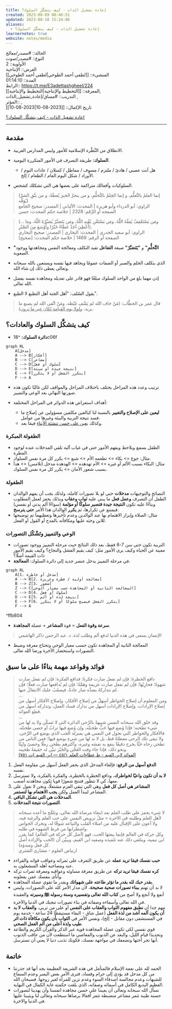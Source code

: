 ```yaml
---
title: إعادة تشغيل الذات - كيف يتشكَّل السلوك؟
created: 2023-08-09 08:46:51
updated: 2023-08-10 15:24:06
aliases:
  - إعادة تشغيل الذات - كيف يتشكَّل السلوك؟
learnernotes: true
website: notes/media
---
```


الحالة:: #مصدر/معالج  
النوع:: #مصدر/صوت  
اﻷولوية:: 2  
الغرض:: الإنتاجية  
المنشيء:: [[لطفي أحمد الطوخي|لطفي أحمد الطوخي]]  
المدة:: 01:14:10  
الرابط:: <https://t.me/E3adettashgheel/224>  
المعرفة:: [[التخطيط واﻹنتاجية|التخطيط واﻹنتاجية]],  
التدريب:: #مساق/إعادة_تشغيل_الذات ,  
المؤثر:: ,  
تاريخ اﻹكمال:: [[2023-08-10|2023-08-10]]

[إعادة تشغيل الذات - كيف يتشكَّل السلوك؟](https://t.me/E3adettashgheel/224)

---

## مقدمة

- الانطلاق من النِّظْرة الإسلامية للأمور وليس المدارس الغربية.

- **السلوك:** طريقة التصرف في الأمور المتكررة اليومية.

  - هل أنت عصبي / هادئ / ملتزم / مسوف / مماطل / كسلان / عادات النوم / الأوراد / شكل اليوم العام / الطعام / إلخ.

- السلوكيات وأفعالك متراكمة على بعضها هي التي تشكلك كشخص.

> (إنما العلمُ بالتَّعلُّم، و إنما الحِلمُ بالتَّحلُّمِ، و من يتحرَّ الخيرَ يُعطَهْ، و من يتَّقِ الشرَّ يُوَقَّه)  
> الراوي: أبو الدرداء وأبو هريرة | المحدث: الألباني | المصدر: صحيح الجامع  
> الصفحة أو الرَّقَم: 2328 | خلاصة حكم المحدث: حسن

> (… ومَن يَسْتَعْفِفْ يُعِفَّهُ اللَّهُ، ومَن يَسْتَغْنِ يُغْنِهِ اللَّهُ، ومَن يَتَصَبَّرْ يُصَبِّرْهُ اللَّهُ، وما أُعْطِيَ أحَدٌ عَطَاءً خَيْرًا وأَوْسَعَ مِنَ الصَّبْرِ).  
> الراوي: أبو سعيد الخدري | المحدث: البخاري | المصدر: صحيح البخاري  
> الصفحة أو الرقم: 1469 | خلاصة حكم المحدث: [صحيح]

- **"التَّحلُّمِ"** و **"يَتَصَبَّرْ"** صيغة **التفاعل** تفيد التكلف ومعالجة النفس ومجاهدتها ووجود الصعوبة.

- الذي يتكلف الحلم والصبر أو الصفات عمومًا ويجاهد فيها نفسه ويستعين بالله سبحانه وتعالى يعطى ذلك إن شاء الله.

- إذن مهما بلغ من الواحد السلوك مبلغًا فهو قادر على تعديله ومجاهدة نفسه بفضل الله تعالى.

- يقول السّلف: "أهل الجنة أهل التطبع لا الطبع".

> قال عمر بن الخطَّاب: (مَنْ خاف الله لم يَشْفِ غَيْظه، ومَنْ اتَّقى الله لم يصنع ما يريد، <u>ولولا يوم القيامة لكان غير ما ترون</u>).

## كيف يتشكَّل السلوك والعادات؟

- **دائرة السلوك:** ^18c06f

```mermaid
graph RL
    A[مدخل]
    A --> B[أفكار]
    B --> C[مشاعر]
    C --> D[سلوك أو فعل]
    D --> E[نتيجة جيدة أو سيئة]
    E --> F[يتكرر الفعل أو لا يتكرر]
    F --> A
```

- ترتيب وعدد هذه المراحل يختلف باختلاف المراحل والمواقف لكن غالبًا تكون هذه صورتها النهائي بعد الوعي والتمييز.

- أهداف استعراض هذه الدوائر في المراحل المختلفة:
  - **ليعين على الإصلاح والتغيير** بالنسبة لنا كبالغين مكلفين مسؤولين عن إصلاح ما فسد نتيجة التربية والبيئة وغيرها من عوامل.
  - وكذلك <u>يعين على حسن تنشئة الأبناء</u> فيمَا بعد.

### الطفولة المبكرة

- الطفل يسمع ويلاحظ ويفهم الأمور حتى في غياب آلية تلقي المدخلات عنده لوجود الفطرة.
- مثال: جوع => بكاء => تطعمه اﻷم => شبع => يكرر كل مرة نفس السلوك.
- مثال: البكاء بسبب الألم أو غيره => اﻷم تهدهده => الهدهدة مدخل (تلامس) => هدأ بسبب شعور الأمان => يكرر كل مرة نفس السلوك.

### الطفولة

- النصائح والتوجيهات **مدخلات** حتى لو بلا تصورات كاملة، ولذلك يجب أن يفهم الوالدان الطفل أن التصرف **وعمل فعل** ما يبني عليه **ثواب وعقاب** وبذلك يحفز لعمل المطلوب وبناءًا عليه تكون **النتيجة جيدة فتصير سلوكًا أو مؤلمة** (سواءًا ألم بدني أو نفسي) فيمتنع عن تكرارها، ثم **يكرر** الوالدان هذا الأمر **حتى يترسخ**.
- مثال: الصلاة وإبراز الاهتمام بها عند الوالدين وعدم تأخيرها وتعظيهما ثم توضيحها للابن وحثه عليها ومكافأته بالمدح أو القول أو الفعل.

### الوعي والتمييز وتَشّكًل التصورات

- التربية تكون حتى سن 7-8 فقط، بعد ذلك النتائج حيث مرحلة التمييز ووجود تصورات معينة عن الحياة وكيف يرى الأمور مثل: كيف يقيم الفشل والنجاح؟ وكيف يقيم الأمور ذات القيمة أصلًا؟
- في مرحلة التمييز يدخل عنصر جديد إلى دائرة السلوك: **المعالجة**.

```mermaid
graph RL
    A[1. مدخل أو خاطرة]
    A --> B[2. معالجة أولية / فطرة وغريزة]
    B --> Z[3. شعور]
    Z --> C[المعالجة الثانية أو المجاهدة حسب معيار الوحي]
    C --> D[4. سلوك أو فعل]
    D --> E[5. نتيجة لذة أو ألم]
    E --> F[6. يتكرر الفعل فيصبح سلوكا أو لا يتكرر]
    F --> A
```

^ffb804

- **سرعة وقوة الفعل** = قوة **المشاعر** + عضلة **المجاهدة**.

> اﻹنسان يسعى في هذه الدنيا لدفع ألم وطلب لذة. د. عبد الرحمن ذاكر الهاشمي

- المعالجة الثانية أو المجاهدة تكون حسب معيار الوحي وتحتاج معرفة وضبط التصورات واستحضار الآخرة ورضا الله تعالى.

## فوائد وقواعد مهمة بناءًا على ما سبق

> دافع الخطرةَ؛ فإن لم تفعل صارت فكرةً؛ فدافع الفكرة؛ فإن لم تفعل صارت شهوةً؛ فحارِبْها؛ فإن لم تفعل صارت عزيمة وهمَّةً؛ فإن لم تُدافعها صارت فعلًا؛ فإن لم تتداركهُ بضدِّه صار عادةً، فيصعُبُ عليك الانتقالُ عنها.  
> …  
> ومن المعلوم أن إصلاح الخواطر أسهلُ من إصلاح الأفكار، وإصلاح الأفكار أسهل من إصلاح الإرادات، وإصلاح الإرادات أسهل من تدارك فساد العمل، وتداركه أسهل من قطع العوائد.  
> …  
> وقد خلق الله سبحانه النفس شبيهةً بالرَّحى الدائرة التي لا تَسكُن ولا بد لها من شيء تطحنه؛ فإذا وُضع فيها حَبٌّ طحنتْه، وإن وُضع فيها ترابٌ أو حصى طحنتْه. فالأفكار والخواطر التي تجول في النفس هي بمنزلة الحب الذي يوضع في الرَّحى، ولا تبقى تلك الرحى معطلةً قط، بل لا بد لها من شيءٍ يوضع فيها؛ فمن الناس من تطحن رحاه حَبًّا يخرج دقيقًا ينفع به نفسَه وغيره، وأكثرهم يطحن رملًا وحصىً وتْبِنًا ونحو ذلك، فإذا جاء وقت العَجْن والخَبْز تبيَّن له حقيقةُ طحينه.  
> [الفوائد لابن القيم - ط عطاءات العلم ١/‏٤٥ — ابن القيم (ت ٧٥١)](https://app.turath.io/book/212?page=55)

1. **الدفع أسهل من الرفع:** فإلغاء المدخل الذي يحفز الفعل أسهل من مقاومة الفعل نفسه.
2. **لا بد أن تكون واعيًا لخواطرك**، ودافع الخطرة بالخطرة، والفكرة بالفكرة، ولا تسترسل معها، كي لا تتطور فتنتج شعورًا قويا تكون مجاهدته أصعب.
3. **المشاعر هي أصل كل فعل** وهي التي تبقي العزم مشتعلًا، ونحن لا نعول على المشاعر لنبدأ العمل ولكن **يجب الاهتمام بها لنستمر**.
4. **المدخلات هي التي تشكل الباقي**.
5. **التصورات نتيجة المدخلات**.

> لا شيء يحفز على طلب العلم بعد ابتغاء مرضاة الله تعالى، وتلمُّح ما أعده سبحانه لأهل العلم وطلبته في الآخرة = مثلُ ترويض النفس على حب العلم والرغبة فيه، ولا أعون على الإقبال عليه من امتلاء القلب والتياعه شوقًا له، وتحرك الحواس واضطرابها من فرط الشهوة في طلبه.  
> وكل حركة في العالم فإنما يبعثها الحب، فهو (أصل كل حركة في العالم) كما يقرر ابن تيمية، ويتلقى ذلك عنه تلميذه وصفيه ابن القيم، ويبيِّن أن (الحب والإرادة أصل كل فعل ومبدؤه).  
> ارتياض العلوم - مشاري الشثري

- **حبب نفسك فيمَا تريد عمله** عن طريق التعرف على ثمراته وعواقب فواته والقراءة عنه ومصاحبة أهله المنشغلون به.
- **كره نفسك فيمَا تريد تركه** عن طريق معرفة مساوئه وعواقبه ومعرفة ثمرات تركه وأنأى بنفسك عمن يفعلونه.
- **بقدر حبك لله بقدر ما تؤثر طاعته على شهواتك** وبقدر ما تقوي عضلة المجاهدة.
- لا بد أن تهتم **ببناء تصورات صحية صحيحة**، لأن مدار الأمر كله على التصورات، وليس أنفع ولا أنجع ولا أصح من **كتاب الله تعالى وتفسيره وسنة رسوله ﷺ وسيرته** والعقيدة في الله تعالى وأسماءه وصفاته في بناء تصورات تنجيك في الدنيا والآخرة.
- مهم جدا أن **نطبق مفهوم الثواب والعقاب على النفس** أو على من تربي، **والعقاب لا بد أن يكون ألمه أشد من لذة الفعل** (عمل شاق - البقاء مستيقظًا 24 ساعة - خدمة يوم في المستشفى دون مقابل - إلخ)، ونفس اﻷمر في **الثواب بأن يكون مكافأة ذات اثر طيب ولذة أعلى من ألم الفعل الصحي**.
- قوي نفسي لكي تكون عضلة المجاهدة قوية عبر الذكر والقرآن الكريم والطاعة وتحديدَا قيام الليل، والبعد عن الذنوب والمعاصي ما استطعت لأن من عاقب الذنوب أنها تجر أختها وتضعفك في مواجهة نفسك، فكونك تذنب ذنبا لا يعني أن تسترسل.

## خاتمة

- الحمد لله على نعمة الإسلام فالمتأمل في هذه الشريعة العظيمة يجد أنها قد حذرتنا من كل مدخل قد يؤدي إلى حرام وفساد، فترى الأمر بغض البصر وعدم السماع للشبهات وعدم مجالسة أصدقاء السوء وعدم تزين للمرأة لغير زوجها. فسبحان الله العظيم البديع الكامل في أسمائه وصفاته، الذي بلغت حكمته غاية الكمال في النهاية.
- نسأل الله سبحانه وتعالى أن يعيننا على حسن مجاهدة انفسنا وأن يهدينا لتصورات حسنة طيبة تثمر مشاعر منضبطة تثمر أفعالا يرضاها سبحانه وتعالى لنا ويثيبنا عليها في الدنيا والاخرة.
